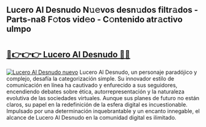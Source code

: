 ## Lucero Al Desnudo N𝚞𝚎vos desn𝚞dos filtr𝚊dos - Parts-na8 F𝚘tos vid𝚎o - C𝚘ntenido atr𝚊ctivo ulmpo

# <h2><a href="http://mb1ijl.tromn.icu/?c=Lucero+Al+Desnudo">🔗👉👉👉 Lucero Al Desnudo 🔗🔗</a></h2>

[![Lucero Al Desnudo nuevo](https://i.imgur.com/pEAQMta.gif)](http://mb1ijl.tromn.icu/?c=Lucero+Al+Desnudo)
Lucero Al Desnudo, un personaje paradójico y complejo, desafía la categorización simple. Su innovador estilo de comunicación en línea ha cautivado y enfurecido a sus seguidores, encendiendo debates sobre ética, autorrepresentación y la naturaleza evolutiva de las sociedades virtuales. Aunque sus planes de futuro no están claros, su papel en la redefinición de la esfera digital es incuestionable. Impulsado por una determinación inquebrantable y un encanto innegable, el alcance de Lucero Al Desnudo en la comunidad digital es ilimitado.
